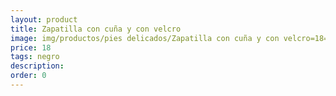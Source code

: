 ```yaml
---
layout: product
title: Zapatilla con cuña y con velcro
image: img/productos/pies delicados/Zapatilla con cuña y con velcro=18=negro.webp
price: 18
tags: negro
description: 
order: 0
---
```

